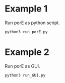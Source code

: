 # Example 1 
Run porE as python script. 

```python 
python3 run_porE.py 
```

# Example 2 
Run porE as GUI. 

```python 
python3 run_GUI.py 
```
